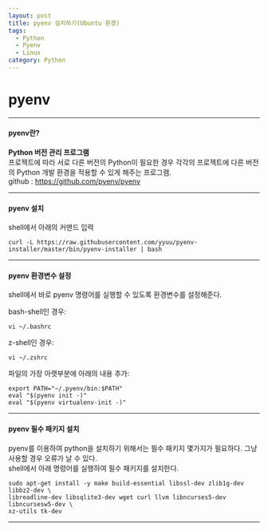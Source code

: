 ```yaml
---
layout: post
title: pyenv 설치하기(Ubuntu 환경)
tags:
  - Python
  - Pyenv
  - Linux
category: Python
---
```


# pyenv

- - -

#### pyenv란?

**Python 버전 관리 프로그램**  
프로젝트에 따라 서로 다른 버전의 Python이 필요한 경우 각각의 프로젝트에 다른 버전의 Python 개발 환경을 적용할 수 있게 해주는 프로그램.  
github : <a href="https://github.com/pyenv/pyenv">https://github.com/pyenv/pyenv</a>

- - -

#### pyenv 설치

shell에서 아래의 커맨드 입력
```
curl -L https://raw.githubusercontent.com/yyuu/pyenv-installer/master/bin/pyenv-installer | bash
```

- - -

#### pyenv 환경변수 설정

shell에서 바로 pyenv 명령어를 실행할 수 있도록 환경변수를 설정해준다.


bash-shell인 경우:
```
vi ~/.bashrc
```

z-shell인 경우:
```
vi ~/.zshrc
```

파일의 가장 아랫부분에 아래의 내용 추가:
```
export PATH="~/.pyenv/bin:$PATH"
eval "$(pyenv init -)"
eval "$(pyenv virtualenv-init -)"
```

- - -

#### pyenv 필수 패키지 설치

pyenv를 이용하여 python을 설치하기 위해서는 필수 패키지 몇가지가 필요하다. 그냥 사용할 경우 오류가 날 수 있다.  
shell에서 아래 명령어를 실행하여 필수 패키지를 설치한다.

```
sudo apt-get install -y make build-essential libssl-dev zlib1g-dev libbz2-dev \
libreadline-dev libsqlite3-dev wget curl llvm libncurses5-dev libncursesw5-dev \
xz-utils tk-dev
```

- - -
